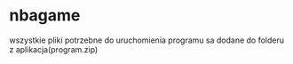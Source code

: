 # nbagame

wszystkie pliki potrzebne do uruchomienia programu sa dodane do folderu z aplikacja(program.zip)
